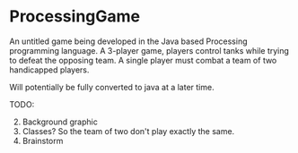 # ProcessingGame

An untitled game being developed in the Java based Processing programming language. A 3-player game, players control tanks while trying to defeat the opposing team. A single player must combat a team of two handicapped players. 

Will potentially be fully converted to java at a later time.


TODO:

2. Background graphic
3. Classes? So the team of two don't play exactly the same.
4. Brainstorm
